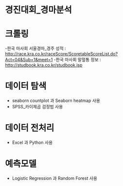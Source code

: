 # 경진대회_경마분석

# 크롤링
-한국 마사회 서울경마_경주 성적 : http://race.kra.co.kr/raceScore/ScoretableScoreList.do?Act=04&Sub=1&meet=1
-한국 마사회 말혈통 정보 : http://studbook.kra.co.kr/studbook.jsp

# 데이터 탐색
- seaborn countplot 과 Seaborn heatmap 사용
- SPSS_카이제곱 검정법 사용

# 데이터 전처리
- Excel 과 Python 사용

# 예측모델 
- Logistic Regression 과 Random Forest 사용
